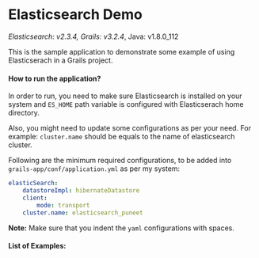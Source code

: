 # Elasticsearch Demo
_Elasticsearch: v2.3.4, Grails: v3.2.4_, Java: v1.8.0_112

This is the sample application to demonstrate some example of using Elasticserach in a Grails project.

#### How to run the application?

In order to run, you need to make sure Elasticsearch is installed on your system and `ES_HOME` path variable is configured with Elasticserach home directory.

Also, you might need to update some configurations as per your need. For example: `cluster.name` should be equals to the name of elasticsearch cluster. 

Following are the minimum required configurations, to be added into `grails-app/conf/application.yml` as per my system: 

```yaml
elasticSearch:
    datastoreImpl: hibernateDatastore
    client:
        mode: transport
    cluster.name: elasticsearch_puneet
```

**Note:** Make sure that you indent the `yaml` configurations with spaces. 


#### List of Examples:

